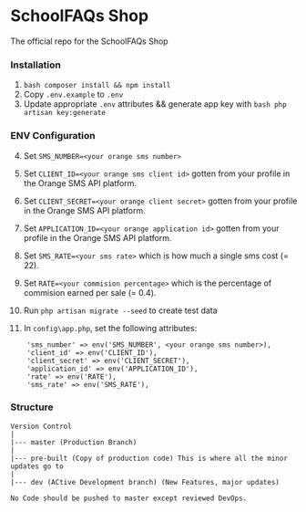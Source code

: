 # SchoolFAQs Shop
 The official repo for the SchoolFAQs Shop
 ### Installation

1. ```bash composer install && npm install```
2. Copy `.env.example` to `.env`
3. Update appropriate `.env` attributes && generate app key with ```bash php artisan key:generate```

### ENV Configuration
4. Set `SMS_NUMBER=<your orange sms number>` 
5. Set `CLIENT_ID=<your orange sms client id>` gotten from your profile in the Orange SMS API platform.
6. Set `CLIENT_SECRET=<your orange client secret>` gotten from your profile in the Orange SMS API platform.
7. Set `APPLICATION_ID=<your orange application id>` gotten from your profile in the Orange SMS API platform.
8. Set `SMS_RATE=<your sms rate>` which is how much a single sms cost (= 22).
9. Set `RATE=<your commision percentage>` which is the percentage of commision earned per sale (= 0.4).
10. Run `php artisan migrate --seed` to create test data

11. In `config\app.php`, set the following attributes:
```
	'sms_number' => env('SMS_NUMBER', <your orange sms number>),
    'client_id' => env('CLIENT_ID'),
    'client_secret' => env('CLIENT_SECRET'),
    'application_id' => env('APPLICATION_ID'),
    'rate' => env('RATE'),
    'sms_rate' => env('SMS_RATE'),
```


### Structure

```
Version Control
|
|--- master (Production Branch)
|
|--- pre-built (Copy of production code) This is where all the minor updates go to
|
|--- dev (ACtive Development branch) (New Features, major updates)
```

	No Code should be pushed to master except reviewed DevOps.
